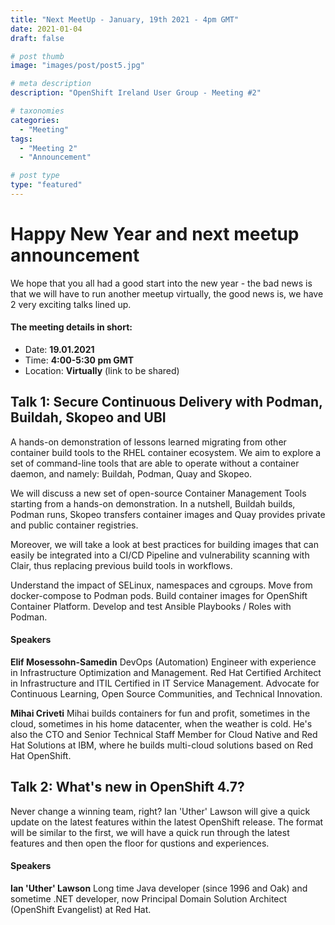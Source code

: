 ```yaml
---
title: "Next MeetUp - January, 19th 2021 - 4pm GMT"
date: 2021-01-04
draft: false

# post thumb
image: "images/post/post5.jpg"

# meta description
description: "OpenShift Ireland User Group - Meeting #2"

# taxonomies
categories:
  - "Meeting"
tags:
  - "Meeting 2"
  - "Announcement"

# post type
type: "featured"
---
```


# Happy New Year and next meetup announcement

We hope that you all had a good start into the new year - the bad news is that we will have to run another meetup virtually, the good news is, we have 2 very exciting talks lined up. 

#### The meeting details in short:
- Date: **19.01.2021**
- Time: **4:00-5:30 pm GMT** 
- Location: **Virtually** (link to be shared)

## Talk 1: Secure Continuous Delivery with Podman, Buildah, Skopeo and UBI
A hands-on demonstration of lessons learned migrating from other container build tools to the RHEL container ecosystem. We aim to explore a set of command-line tools that are able to operate without a container daemon, and namely: Buildah, Podman, Quay and Skopeo.

We will discuss a new set of open-source Container Management Tools starting from a hands-on demonstration. In a nutshell, Buildah builds, Podman runs, Skopeo transfers container images and Quay provides private and public container registries.

Moreover, we will take a look at best practices for building images that can easily be integrated into a CI/CD Pipeline and vulnerability scanning with Clair, thus replacing previous build tools in workflows.

Understand the impact of SELinux, namespaces and cgroups. Move from docker-compose to Podman pods. Build container images for OpenShift Container Platform. Develop and test Ansible Playbooks / Roles with Podman.

#### Speakers
**Elif Mosessohn-Samedin**
DevOps (Automation) Engineer with experience in Infrastructure Optimization and Management. Red Hat Certified Architect in Infrastructure and ITIL Certified in IT Service Management. Advocate for Continuous Learning, Open Source Communities, and Technical Innovation.

**Mihai Criveti**
Mihai builds containers for fun and profit, sometimes in the cloud, sometimes in his home datacenter, when the weather is cold. He's also the CTO and Senior Technical Staff Member for Cloud Native and Red Hat Solutions at IBM, where he builds multi-cloud solutions based on Red Hat OpenShift. 

## Talk 2: What's new in OpenShift 4.7?
Never change a winning team, right? Ian 'Uther' Lawson will give a quick update on the latest features within the latest OpenShift release. The format will be similar to the first, we will have a quick run through the latest features and then open the floor for qustions and experiences. 

#### Speakers
**Ian 'Uther' Lawson**
Long time Java developer (since 1996 and Oak) and sometime .NET developer, now Principal Domain Solution Architect (OpenShift Evangelist) at Red Hat.